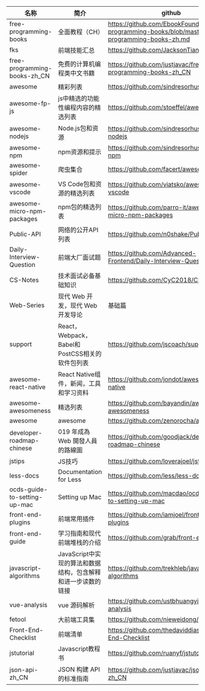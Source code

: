 名称 | 简介 | github
---------|----------|---------
free-programming-books | 全面教程（CH） | https://github.com/EbookFoundation/free-programming-books/blob/master/free-programming-books-zh.md  
fks | 前端技能汇总 | https://github.com/JacksonTian/fks
free-programming-books-zh_CN | 免费的计算机编程类中文书籍 | https://github.com/justjavac/free-programming-books-zh_CN
awesome | 精彩列表 | https://github.com/sindresorhus/awesome
awesome-fp-js | js中精选的功能性编程内容的精选列表 | https://github.com/stoeffel/awesome-fp-js
awesome-nodejs | Node.js包和资源 | https://github.com/sindresorhus/awesome-nodejs
awesome-npm | npm资源和提示 | https://github.com/sindresorhus/awesome-npm
awesome-spider | 爬虫集合 | https://github.com/facert/awesome-spider
awesome-vscode | VS Code包和资源的精选列表 | https://github.com/viatsko/awesome-vscode
awesome-micro-npm-packages | npm包的精选列表 | https://github.com/parro-it/awesome-micro-npm-packages
Public-API | 网络的公开API列表 | https://github.com/n0shake/Public-APIs
Daily-Interview-Question | 前端大厂面试题 | https://github.com/Advanced-Frontend/Daily-Interview-Question
CS-Notes | 技术面试必备基础知识 | https://github.com/CyC2018/CS-Notes
Web-Series | 现代 Web 开发，现代 Web 开发导论 | 基础篇 | 进阶篇 | 架构优化篇 | React 篇 | Vue 篇  | https://github.com/wx-chevalier/Web-Series
support | React，Webpack，Babel和PostCSS相关的软件包列表 | https://github.com/jscoach/support
awesome-react-native | React Native组件，新闻，工具和学习资料 | https://github.com/jondot/awesome-react-native
awesome-awesomeness | 精选列表 | https://github.com/bayandin/awesome-awesomeness
awesome | awesome | https://github.com/zenorocha/awesome
developer-roadmap-chinese | 019 年成為 Web 開發人員的路線圖 | https://github.com/goodjack/developer-roadmap-chinese
jstips | JS技巧 | https://github.com/loverajoel/jstips
less-docs | Documentation for Less | https://github.com/less/less-docs
ocds-guide-to-setting-up-mac | Setting up Mac | https://github.com/macdao/ocds-guide-to-setting-up-mac
front-end-plugins | 前端常用插件 | https://github.com/iamjoel/front-end-plugins
front-end-guide | 学习指南和现代前端堆栈的介绍 | https://github.com/grab/front-end-guide
javascript-algorithms | JavaScript中实现的算法和数据结构，包含解释和进一步读数的链接 | https://github.com/trekhleb/javascript-algorithms
vue-analysis | vue 源码解析 | https://github.com/ustbhuangyi/vue-analysis
fetool | 大前端工具集 | https://github.com/nieweidong/fetool
Front-End-Checklist | 前端清单 | https://github.com/thedaviddias/Front-End-Checklist
jstutorial | Javascript教程书 | https://github.com/ruanyf/jstutorial
json-api-zh_CN | JSON 构建 API 的标准指南 | https://github.com/justjavac/json-api-zh_CN
